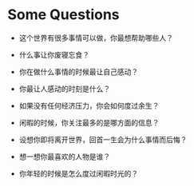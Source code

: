 # Some Questions

+ 这个世界有很多事情可以做，你最想帮助哪些人？
+ 什么事让你废寝忘食？
+ 你在做什么事情的时候最让自己感动？
+ 你最让人感动的时刻是什么？
+ 如果没有任何经济压力，你会如何度过余生？
+ 闲暇的时候，你关注最多的是哪方面的信息？

+ 设想你即将离开世界，回首一生会为什么事情而后悔？
+ 想一想你最喜欢的人物是谁？
+ 你年轻的时候是怎么度过闲暇时光的？
